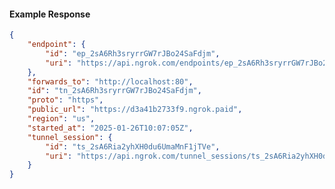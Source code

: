<!-- Code generated for API Clients. DO NOT EDIT. -->

#### Example Response

```json
{
	"endpoint": {
		"id": "ep_2sA6Rh3sryrrGW7rJBo24SaFdjm",
		"uri": "https://api.ngrok.com/endpoints/ep_2sA6Rh3sryrrGW7rJBo24SaFdjm"
	},
	"forwards_to": "http://localhost:80",
	"id": "tn_2sA6Rh3sryrrGW7rJBo24SaFdjm",
	"proto": "https",
	"public_url": "https://d3a41b2733f9.ngrok.paid",
	"region": "us",
	"started_at": "2025-01-26T10:07:05Z",
	"tunnel_session": {
		"id": "ts_2sA6Ria2yhXH0du6UmaMnF1jTVe",
		"uri": "https://api.ngrok.com/tunnel_sessions/ts_2sA6Ria2yhXH0du6UmaMnF1jTVe"
	}
}
```
